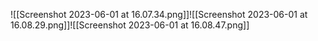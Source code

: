 ![[Screenshot 2023-06-01 at 16.07.34.png]]![[Screenshot 2023-06-01 at 16.08.29.png]]![[Screenshot 2023-06-01 at 16.08.47.png]]
	